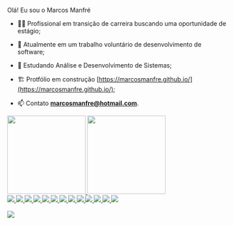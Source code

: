 Olá! Eu sou o Marcos Manfré

- 👨‍💻 Profissional em transição de carreira buscando uma oportunidade de estágio;

- :briefcase: Atualmente em um trabalho voluntário de desenvolvimento de software;

- 🌱 Estudando Análise e Desenvolvimento de Sistemas;

- :building_construction: Protfólio em construção [https://marcosmanfre.github.io/](https://marcosmanfre.github.io/);

- 📫 Contato **marcosmanfre@hotmail.com**.

<div>  
    <a href="https://github.com/marcosmanfre">
    <img height="180em" src="https://github-readme-stats.vercel.app/api?username=marcosmanfre&theme=dark&show_icons=true"/>
    <img height="180em" src="https://github-readme-stats.vercel.app/api/top-langs/?username=marcosmanfre&theme=dark&layout=compact"/>      
</div>

  
  
<div>
   <img src="https://img.shields.io/badge/Python-3776AB?style=for-the-badge&logo=python&logoColor=white"/>
   <img src="https://img.shields.io/badge/Django-092E20?style=for-the-badge&logo=django&logoColor=white"/>   
   <img src="https://img.shields.io/badge/Flask-000000?style=for-the-badge&logo=flask&logoColor=white"/>   
    
    
   <img src="https://img.shields.io/badge/HTML5-E34F26?style=for-the-badge&logo=html5&logoColor=white"/>
   <img src="https://img.shields.io/badge/CSS3-1572B6?style=for-the-badge&logo=css3&logoColor=white"/>
   <img src="https://img.shields.io/badge/JavaScript-F7DF1E?style=for-the-badge&logo=javascript&logoColor=black"/>
   <img src="https://img.shields.io/badge/Vue.js-35495E?style=for-the-badge&logo=vue.js&logoColor=4FC08D"/>    
   <img src="https://img.shields.io/badge/Bootstrap-563D7C?style=for-the-badge&logo=bootstrap&logoColor=white"/>
   <img src="https://img.shields.io/badge/Sass-CC6699?style=for-the-badge&logo=sass&logoColor=white"/>    
   <img src="https://img.shields.io/badge/MySQL-00000F?style=for-the-badge&logo=mysql&logoColor=white"/>
   <img src="https://img.shields.io/badge/MongoDB-4EA94B?style=for-the-badge&logo=mongodb&logoColor=white"/>
   <img src="https://img.shields.io/badge/SQLite-07405E?style=for-the-badge&logo=sqlite&logoColor=white"/>    
   <img src="https://img.shields.io/badge/Heroku-430098?style=for-the-badge&logo=heroku&logoColor=white"/>

</div><br>
  
<div>
  <a href="https://www.linkedin.com/in/marcosmanfre/">
    <img src="https://img.shields.io/badge/LinkedIn-0077B5?style=for-the-badge&logo=linkedin&logoColor=white"/>
</div>
    




